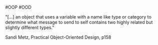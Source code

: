 #OOP #OOD

"[...] an object that uses a variable with a name like type or category to determine what message to send to self contains two highly related but slightly different types."

Sandi Metz, Practical Object-Oriented Design, p158